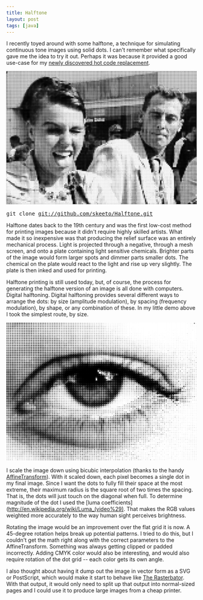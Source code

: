 ```yaml
---
title: Halftone
layout: post
tags: [java]
---
```


I recently toyed around with some halftone, a technique for simulating
continuous tone images using solid dots. I can't remember what
specifically gave me the idea to try it out. Perhaps it was because it
provided a good use-case for my [newly discovered hot code
replacement](/blog/2011/08/30/).

[![](/img/halftone/halftone-thumb.png)](/img/halftone/halftone.png)

<pre>
git clone <a href="https://github.com/skeeto/Halftone">git://github.com/skeeto/Halftone.git</a>
</pre>

Halftone dates back to the 19th century and was the first low-cost
method for printing images because it didn't require highly skilled
artists. What made it so inexpensive was that producing the relief
surface was an entirely mechanical process. Light is projected through
a negative, through a mesh screen, and onto a plate containing light
sensitive chemicals. Brighter parts of the image would form larger
spots and dimmer parts smaller dots. The chemical on the plate would
react to the light and rise up very slightly. The plate is then inked
and used for printing.

Halftone printing is still used today, but, of course, the process for
generating the halftone version of an image is all done with
computers. Digital halftoning. Digital halftoning provides several
different ways to arrange the dots: by size (amplitude modulation), by
spacing (frequency modulation), by shape, or any combination of
these. In my little demo above I took the simplest route, by size.

[![](/img/halftone/halftone-eye-thumb.png)](/img/halftone/halftone-eye.png)

I scale the image down using bicubic interpolation (thanks to the
handy
[AffineTransform](http://download.oracle.com/javase/6/docs/api/java/awt/geom/AffineTransform.html)). With
it scaled down, each pixel becomes a single dot in my final
image. Since I want the dots to fully fill their space at the most
extreme, their maximum radius is the square root of two times the
spacing. That is, the dots will just touch on the diagonal when
full. To determine magnitude of the dot I used the [luma
coefficients](http://en.wikipedia.org/wiki/Luma_(video%29). That makes
the RGB values weighted more accurately to the way human sight
perceives brightness.

Rotating the image would be an improvement over the flat grid it is
now. A 45-degree rotation helps break up potential patterns. I tried
to do this, but I couldn't get the math right along with the correct
parameters to the AffineTransform. Something was always getting
clipped or padded incorrectly. Adding CMYK color would also be
interesting, and would also require rotation of the dot grid -- each
color gets its own angle.

I also thought about having it dump out the image in vector form as a
SVG or PostScript, which would make it start to behave like [The
Rasterbator](http://homokaasu.org/rasterbator/). With that output, it
would only need to split up that output into normal-sized pages and I
could use it to produce large images from a cheap printer.
